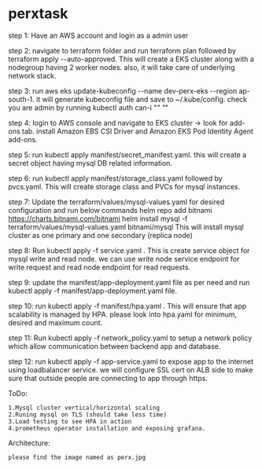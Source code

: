 # perxtask

step 1: Have an AWS account and login as a admin user

step 2: navigate to terraform folder and run terraform plan followed by terraform apply --auto-approved. This will create a EKS cluster along with a nodegroup having 2 worker nodes. also, it will take care of underlying network stack.

step 3: run aws eks update-kubeconfig --name dev-perx-eks --region ap-south-1. it will generate kubeconfig file and save to ~/.kube/config. check you are admin by running kubectl auth can-i "*" "*"

step 4: login to AWS console and navigate to EKS cluster -> look for add-ons tab. install Amazon EBS CSI Driver and Amazon EKS Pod Identity Agent add-ons.

step 5: run kubectl apply manifest/secret_manifest.yaml. this will create a secret object having mysql DB related information.

step 6: run kubectl apply manifest/storage_class.yaml followed by pvcs.yaml. This will create storage class and PVCs for mysql instances.

step 7: Update the terraform/values/mysql-values.yaml for desired configuration and run below commands
    helm repo add bitnami https://charts.bitnami.com/bitnami
    helm install mysql -f terraform/values/mysql-values.yaml bitnami/mysql
This will install mysql cluster as one primary and one secondary (replica node)

step 8: Run kubectl apply -f service.yaml . This is create service object for mysql write and read node. we can use write node service endpoint for write request and read node endpoint for read requests. 

step 9: update the manifest/app-deployment.yaml file as per need and run 
    kubectl apply -f manifest/app-deployment.yaml file.

step 10: run kubectl apply -f manifest/hpa.yaml . This will ensure that app scalability is managed by HPA. please look into hpa.yaml for minimum, desired and maximum count.

step 11: Run kubectl apply -f network_policy.yaml to setup a network policy which allow communication between backend app and database.

step 12: run kubectl apply -f app-service.yaml to expose app to the internet using loadbalancer service. we will configure SSL cert on ALB side to make sure that outside people are connecting to app through https.

ToDo:
    
    1.Mysql cluster vertical/horizontal scaling
    2.Runing mysql on TLS (should take less time)
    3.Load testing to see HPA in action
    4.prometheus operator installation and exposing grafana.

Architecture:
    
    please find the image named as perx.jpg

